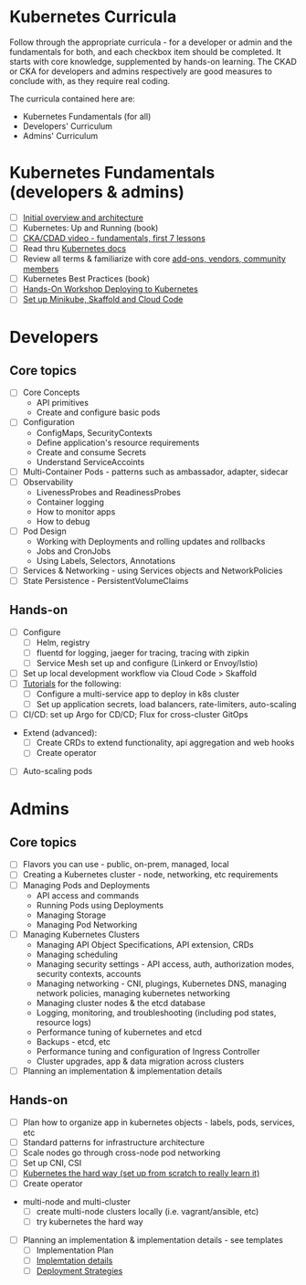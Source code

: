 # Kubernetes Curricula

Follow through the appropriate curricula - for a developer or admin and the fundamentals for both, and each checkbox item should be completed. It starts with core knowledge, supplemented by hands-on learning. The CKAD or CKA for developers and admins respectively are good measures to conclude with, as they require real coding.
 
The curricula contained here are:

* Kubernetes Fundamentals (for all)
* Developers' Curriculum
* Admins' Curriculum

# Kubernetes Fundamentals (developers & admins)

- [ ] [Initial overview and architecture](https://www.digitalocean.com/community/tutorials/an-introduction-to-kubernetes)
- [ ] Kubernetes: Up and Running (book)
- [ ] [CKA/CDAD video - fundamentals, first 7 lessons](https://learning.oreilly.com/videos/certified-kubernetes-administrator/9780136677482/9780136677482-CKA1_02_05_07)
- [ ] Read thru [Kubernetes docs](https://kubernetes.io/docs/)
- [ ] Review all terms & familiarize with core [add-ons, vendors, community members](https://www.cncf.io/projects/)
- [ ] Kubernetes Best Practices (book)
- [ ] [Hands-On Workshop Deploying to Kubernetes](README-Kubernetes.2.md)
- [ ] [Set up Minikube, Skaffold and Cloud Code](https://dzone.com/articles/minikube-cloud-code-vscode)

# Developers 

## Core topics

* [ ] Core Concepts
    - API primitives
    - Create and configure basic pods
* [ ] Configuration
    - ConfigMaps, SecurityContexts
    - Define application's resource requirements
    - Create and consume Secrets
    - Understand ServiceAccoints
* [ ] Multi-Container Pods - patterns such as ambassador, adapter, sidecar
* [ ] Observability 
    - LivenessProbes and ReadinessProbes
    - Container logging
    - How to monitor apps
    - How to debug
* [ ] Pod Design
    - Working with Deployments and rolling updates and rollbacks
    - Jobs and CronJobs
    - Using Labels, Selectors, Annotations
* [ ] Services & Networking - using Services objects and NetworkPolicies
* [ ] State Persistence - PersistentVolumeClaims

## Hands-on 

- [ ] Configure 
    - [ ] Helm, registry
    - [ ] fluentd for logging, jaeger for tracing, tracing with zipkin
    - [ ] Service Mesh set up and configure (Linkerd or Envoy/Istio)
- [ ] Set up local development workflow via Cloud Code > Skaffold
- [ ] [Tutorials](https://kubernetes.io/docs/tutorials/) for the following: 
    - [ ] Configure a multi-service app to deploy in k8s cluster
    - [ ] Set up application secrets, load balancers, rate-limiters, auto-scaling
- [ ] CI/CD: set up Argo for CD/CD; Flux for cross-cluster GitOps
- Extend (advanced):
    - [ ] Create CRDs to extend functionality, api aggregation and web hooks
    - [ ] Create operator
- [ ] Auto-scaling pods

# Admins

## Core topics

* [ ] Flavors you can use - public, on-prem, managed, local
* [ ] Creating a Kubernetes cluster - node, networking, etc requirements
* [ ] Managing Pods and Deployments
    - API access and commands
    - Running Pods using Deployments
    - Managing Storage
    - Managing Pod Networking
* [ ] Managing Kubernetes Clusters
    - Managing API Object Specifications, API extension, CRDs
    - Managing scheduling
    - Managing security settings - API access, auth, authorization modes, security contexts, accounts
    - Managing networking - CNI, plugings, Kubernetes DNS, managing network policies, managing kubernetes networking
    - Managing cluster nodes & the etcd database
    - Logging, monitoring, and troubleshooting (including pod states, resource logs)
    - Performance tuning of kubernetes and etcd
    - Backups - etcd, etc
    - Performance tuning and configuration of Ingress Controller
    - Cluster upgrades, app & data migration across clusters 
 * [ ] Planning an implementation & implementation details

## Hands-on

- [ ] Plan how to organize app in kubernetes objects - labels, pods, services, etc    
- [ ] Standard patterns for infrastructure architecture
- [ ] Scale nodes go through cross-node pod networking
- [ ] Set up CNI, CSI
- [ ] [Kubernetes the hard way (set up from scratch to really learn it)](https://github.com/kelseyhightower/kubernetes-the-hard-way)
- [ ] Create operator
- multi-node and multi-cluster
    - [ ] create multi-node clusters locally (i.e. vagrant/ansible, etc)
    - [ ] try kubernetes the hard way
- [ ] Planning an implementation & implementation details - see templates 
    - [ ] Implementation Plan
    - [ ] [Implemtation details](https://kubernetes.io/docs/reference/setup-tools/kubeadm/implementation-details)
    - [ ] [Deployment Strategies](https://www.weave.works/blog/kubernetes-deployment-strategies)
